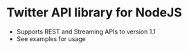 # Twitter API library for NodeJS

* Supports REST and Streaming APIs to version 1.1
* See examples for usage
